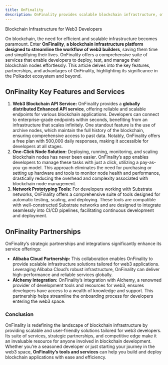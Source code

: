 ```yaml
---
title: OnFinality
description: OnFinality provides scalable blockchain infrastructure, offering API services and one-click node solutions to simplify and accelerate web3 development.
---  
```


Blockchain Infrastructure for Web3 Developers

On blockchain, the need for efficient and scalable infrastructure becomes paramount. Enter **OnFinality**, **a blockchain infrastructure platform designed to streamline the workflow of web3 builders**, saving them time and simplifying their lives. OnFinality offers a comprehensive suite of services that enable developers to deploy, test, and manage their blockchain nodes effortlessly. This article delves into the key features, partnerships, and advantages of OnFinality, highlighting its significance in the Polkadot ecosystem and beyond.

## OnFinality Key Features and Services
1. **Web3 Blockchain API Service:** OnFinality provides a **globally distributed Enhanced API service**, offering reliable and scalable endpoints for various blockchain applications. Developers can connect to enterprise-grade endpoints within seconds, benefiting from an infrastructure that scales infinitely. One standout feature is the use of archive nodes, which maintain the full history of the blockchain, ensuring comprehensive access to past data. Notably, OnFinality offers a free plan with 500,000 daily responses, making it accessible for developers at all stages.
2. **One-Click Node Solution:** Deploying, running, monitoring, and scaling blockchain nodes has never been easier. OnFinality’s app enables developers to manage these tasks with just a click, utilizing a pay-as-you-go model. This approach eliminates the need for purchasing or setting up hardware and tools to monitor node health and performance, drastically reducing the overhead and complexity associated with blockchain node management.
3. **Network Prototyping Tools:** For developers working with Substrate networks, OnFinality offers a comprehensive suite of tools designed for automatic testing, scaling, and deploying. These tools are compatible with well-constructed Substrate networks and are designed to integrate seamlessly into CI/CD pipelines, facilitating continuous development and deployment.

## OnFinality Partnerships
OnFinality’s strategic partnerships and integrations significantly enhance its service offerings:
- **Alibaba Cloud Partnership:** This collaboration enables OnFinality to provide scalable infrastructure solutions tailored for web3 applications. Leveraging Alibaba Cloud’s robust infrastructure, OnFinality can deliver high-performance and reliable services globally.
- **Alchemy Integration:** OnFinality’s integration with Alchemy, a renowned provider of development tools and resources for web3, ensures developers have access to a wealth of knowledge and support. This partnership helps streamline the onboarding process for developers entering the web3 space.

### Conclusion

OnFinality is redefining the landscape of blockchain infrastructure by providing scalable and user-friendly solutions tailored for web3 developers. Its suite of services, strategic partnerships, and competitive edge make it an invaluable resource for anyone involved in blockchain development. Whether you’re a seasoned developer or just starting your journey in the web3 space, **OnFinality’s tools and services** can help you build and deploy blockchain applications with ease and efficiency.
